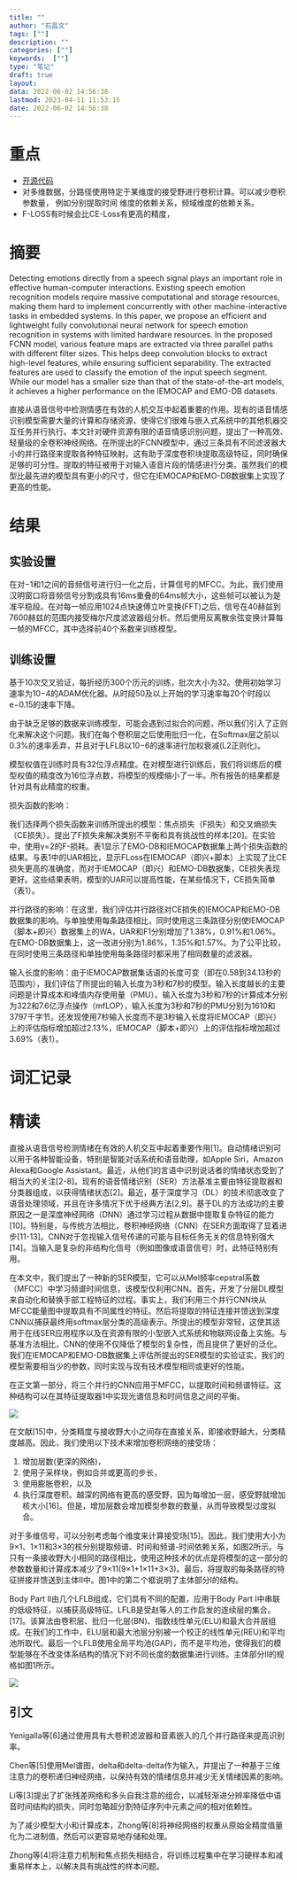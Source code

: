 ```yaml
---
title: ""
author: "石昌文"
tags: [""]
description: ""
categories: [""]
keywords:  [""]
type: "笔记"
draft: true
layout: 
data: 2022-06-02 14:56:38
lastmod: 2023-04-11 11:53:15
date: 2022-06-02 14:56:38
---
```


# 重点

- [开源代码](https://github.com/AryaAftab/LIGHT-SERNET)
- 对多维数据，分路径使用特定于某维度的接受野进行卷积计算。可以减少卷积参数量， 例如分别提取时间 维度的依赖关系，频域维度的依赖关系。
- F-LOSS有时候会比CE-Loss有更高的精度，

# 摘要

Detecting emotions directly from a speech signal plays an important role in effective human-computer interactions. Existing speech emotion recognition models require massive computational and storage resources, making them hard to implement concurrently with other machine-interactive tasks in embedded systems. In this paper, we propose an efficient and lightweight fully convolutional neural network for speech emotion recognition in systems with limited hardware resources. In the proposed FCNN model, various feature maps are extracted via three parallel paths with different filter sizes. This helps deep convolution blocks to extract high-level features, while ensuring sufficient separability. The extracted features are used to classify the emotion of the input speech segment. While our model has a smaller size than that of the state-of-the-art models, it achieves a higher performance on the IEMOCAP and EMO-DB datasets.

直接从语音信号中检测情感在有效的人机交互中起着重要的作用。现有的语音情感识别模型需要大量的计算和存储资源，使得它们很难与嵌入式系统中的其他机器交互任务并行执行。本文针对硬件资源有限的语音情感识别问题，提出了一种高效、轻量级的全卷积神经网络。在所提出的FCNN模型中，通过三条具有不同滤波器大小的并行路径来提取各种特征映射。这有助于深度卷积块提取高级特征，同时确保足够的可分性。提取的特征被用于对输入语音片段的情感进行分类。虽然我们的模型比最先进的模型具有更小的尺寸，但它在IEMOCAP和EMO-DB数据集上实现了更高的性能。

# 结果

## 实验设置

在对−1和1之间的音频信号进行归一化之后，计算信号的MFCC。为此，我们使用汉明窗口将音频信号分割成具有16ms重叠的64ms帧大小，这些帧可以被认为是准平稳段。在对每一帧应用1024点快速傅立叶变换(FFT)之后，信号在40赫兹到7600赫兹的范围内接受梅尔尺度滤波器组分析。然后使用反离散余弦变换计算每一帧的MFCC，其中选择前40个系数来训练模型。

## 训练设置

基于10次交叉验证，每折经历300个历元的训练，批次大小为32。使用初始学习速率为10−4的ADAM优化器。从时段50及以上开始的学习速率每20个时段以e−0.15的速率下降。

由于缺乏足够的数据来训练模型，可能会遇到过拟合的问题，所以我们引入了正则化来解决这个问题。我们在每个卷积层之后使用批归一化，在Softmax层之前以0.3%的速率丢弃，并且对于LFLB以10−6的速率进行加权衰减(L2正则化)。

模型权值在训练时具有32位浮点精度。在对模型进行训练后，我们将训练后的模型权值的精度改为16位浮点数，将模型的规模缩小了一半。所有报告的结果都是针对具有此精度的权重。

损失函数的影响：

我们选择两个损失函数来训练所提出的模型：焦点损失（F损失）和交叉熵损失（CE损失）。提出了F损失来解决类别不平衡和具有挑战性的样本[20]。在实验中，使用γ=2的F-损耗。表1显示了EMO-DB和IEMOCAP数据集上两个损失函数的结果。与表1中的UAR相比，显示FLoss在IEMOCAP（即兴+脚本）上实现了比CE损失更高的准确度，而对于IEMOCAP（即兴）和EMO-DB数据集，CE损失表现更好。这些结果表明，模型的UAR可以提高性能，在某些情况下，CE损失简单（表1）。

并行路径的影响：在这里，我们评估并行路径对CE损失的IEMOCAP和EMO-DB数据集的影响。与单独使用每条路径相比，同时使用这三条路径分别使IEMOCAP（脚本+即兴）数据集上的WA，UAR和F1分别增加了1.38%，0.91%和1.06%。在EMO-DB数据集上，这一改进分别为1.86%，1.35%和1.57%。为了公平比较，在同时使用三条路径和单独使用每条路径时都采用了相同数量的滤波器。

输入长度的影响：由于IEMOCAP数据集话语的长度可变（即在0.58到34.13秒的范围内），我们评估了所提出的输入长度为3秒和7秒的模型。输入长度越长的主要问题是计算成本和峰值内存使用量（PMU）。输入长度为3秒和7秒的计算成本分别为322和7.6亿浮点操作（mfLOP），输入长度为3秒和7秒的PMU分别为1610和3797千字节。还发现使用7秒输入长度而不是3秒输入长度将IEMOCAP（即兴）上的评估指标增加超过2.13%，IEMOCAP（脚本+即兴）上的评估指标增加超过3.69%（表1）。

# 词汇记录

# 精读

直接从语音信号检测情绪在有效的人机交互中起着重要作用[1]。自动情绪识别可以用于各种智能设备，特别是智能对话系统和语音助理，如Apple Siri，Amazon Alexa和Google Assistant。最近，从他们的言语中识别说话者的情绪状态受到了相当大的关注[2-8]。现有的语音情绪识别（SER）方法基准主要由特征提取器和分类器组成，以获得情绪状态[2]。最近，基于深度学习（DL）的技术彻底改变了语音处理领域，并且在许多情况下优于经典方法[2,9]。基于DL的方法成功的主要原因之一是深度神经网络（DNN）通过学习过程从数据中提取复杂特征的能力[10]。特别是，与传统方法相比，卷积神经网络（CNN）在SER方面取得了显着进步[11-13]。CNN对于忽视输入信号传递的可能与目标任务无关的信息特别强大[14]。当输入是复杂的非结构化信号（例如图像或语音信号）时，此特征特别有用。


在本文中，我们提出了一种新的SER模型，它可以从Mel频率cepstral系数（MFCC）中学习频谱时间信息，该模型仅利用CNN。首先，开发了分层DL模型来自动化和替换手部工程特征的过程。事实上，我们利用三个并行CNN块从MFCC能量图中提取具有不同属性的特征。然后将提取的特征连接并馈送到深度CNN以捕获最终用softmax层分类的高级表示。所提出的模型非常轻，这使其适用于在线SER应用程序以及在资源有限的小型嵌入式系统和物联网设备上实施。与基准方法相比，CNN的使用不仅降低了模型的复杂性，而且提供了更好的泛化。我们在IEMOCAP和EMO-DB数据集上评估所提出的SER模型的实验证实，我们的模型需要相当少的参数，同时实现与现有技术模型相同或更好的性能。

在正文第一部分，将三个并行的CNN应用于MFCC，以提取时间和频谱特征。这种结构可以在其特征提取器1中实现光谱信息和时间信息之间的平衡。

![]({28}_LIGHT-SERNET_%20A%20Lightweight%20Fully%20Convolutional%20Neural%20Network%20for%20Speech%20Emotion%20Recognition@aftabLIGHTSERNETLightweightFully2022.assets/image-20220603143834.png)

在文献[15]中，分类精度与接收野大小之间存在直接关系，即接收野越大，分类精度越高。因此，我们使用以下技术来增加卷积网络的接受场：
1. 增加层数(更深的网络)，
2. 使用子采样块，例如合并或更高的步长，
3. 使用膨胀卷积，以及
4. 执行深度卷积。越深的网络有更高的感受野，因为每增加一层，感受野就增加核大小[16]。但是，增加层数会增加模型参数的数量，从而导致模型过度拟合。

对于多维信号，可以分别考虑每个维度来计算接受场[15]。因此，我们使用大小为9×1、1×11和3×3的核分别提取频谱、时间和频谱-时间依赖关系，如图2所示。与只有一条接收野大小相同的路径相比，使用这种技术的优点是将模型的这一部分的参数数量和计算成本减少了9×11(9×1+1×11+3×3)。最后，将提取的每条路径的特征拼接并馈送到主体II中。图1中的第二个框说明了主体部分I的结构。

Body Part II由几个LFLB组成，它们具有不同的配置，应用于Body Part I中串联的低级特征，以捕获高级特征。LFLB是受赵等人的工作启发的连续层的集合。[17]。该算法由卷积层、批归一化层(BN)、指数线性单元(ELU)和最大合并层组成。在我们的工作中，ELU层和最大池层分别被一个校正的线性单元(REU)和平均池所取代。最后一个LFLB使用全局平均池(GAP)，而不是平均池，使得我们的模型能够在不改变体系结构的情况下对不同长度的数据集进行训练。主体部分II的规格如图1所示。

![]({28}_LIGHT-SERNET_%20A%20Lightweight%20Fully%20Convolutional%20Neural%20Network%20for%20Speech%20Emotion%20Recognition@aftabLIGHTSERNETLightweightFully2022.assets/image-20220603143850.png)

## 引文

Yenigalla等[6]通过使用具有大卷积滤波器和音素嵌入的几个并行路径来提高识别率。

Chen等[5]使用Mel谱图，delta和delta-delta作为输入，并提出了一种基于三维注意力的卷积递归神经网络，以保持有效的情绪信息并减少无关情绪因素的影响。

Li等[3]提出了扩张残差网络和多头自我注意的组合，以减轻渐进分辨率降低中语音时间结构的损失，同时忽略超分割特征序列中元素之间的相对依赖性。

为了减少模型大小和计算成本，Zhong等[8]将神经网络的权重从原始全精度值量化为二进制值，然后可以更容易地存储和处理。

Zhong等[4]将注意力机制和焦点损失相结合，将训练过程集中在学习硬样本和减重易样本上，以解决具有挑战性的样本问题。
